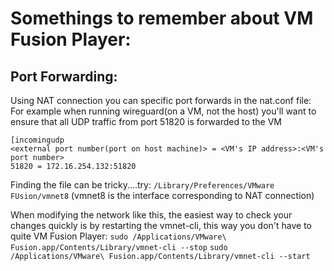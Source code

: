 # Somethings to remember about VM Fusion Player:

## Port Forwarding:

Using NAT connection you can specific port forwards in the nat.conf file:
For example when running wireguard(on a VM, not the host) you'll want to ensure that all UDP traffic from port 51820 is forwarded to the VM
```
[incomingudp
<external port number(port on host machine)> = <VM's IP address>:<VM's port number>
51820 = 172.16.254.132:51820
```

Finding the file can be tricky....try:
`/Library/Preferences/VMware FUsion/vmnet8`
(vmnet8 is the interface corresponding to NAT connection)


When modifying the network like this, the easiest way to check your changes quickly is by restarting the vmnet-cli, this way you don't have to quite VM Fusion Player:
`sudo /Applications/VMware\ Fusion.app/Contents/Library/vmnet-cli --stop` 
`sudo /Applications/VMware\ Fusion.app/Contents/Library/vmnet-cli --start`
